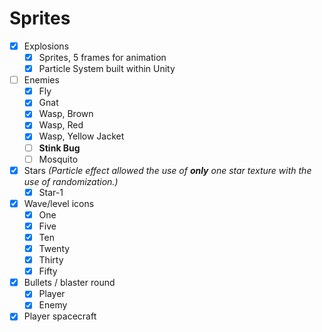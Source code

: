 # Sprites

- [X] Explosions
  - [X] Sprites, 5 frames for animation
  - [X] Particle System built within Unity
- [ ] Enemies
  - [X] Fly
  - [X] Gnat
  - [X] Wasp, Brown
  - [X] Wasp, Red
  - [X] Wasp, Yellow Jacket
  - [ ] **Stink Bug**
  - [ ] Mosquito
- [X] Stars *(Particle effect allowed the use of **only** one star texture with the use of randomization.)*
  - [X] Star-1
- [X] Wave/level icons 
  - [X] One
  - [X] Five
  - [X] Ten
  - [X] Twenty
  - [X] Thirty
  - [X] Fifty
- [X] Bullets / blaster round
  - [X] Player
  - [X] Enemy
- [X] Player spacecraft
